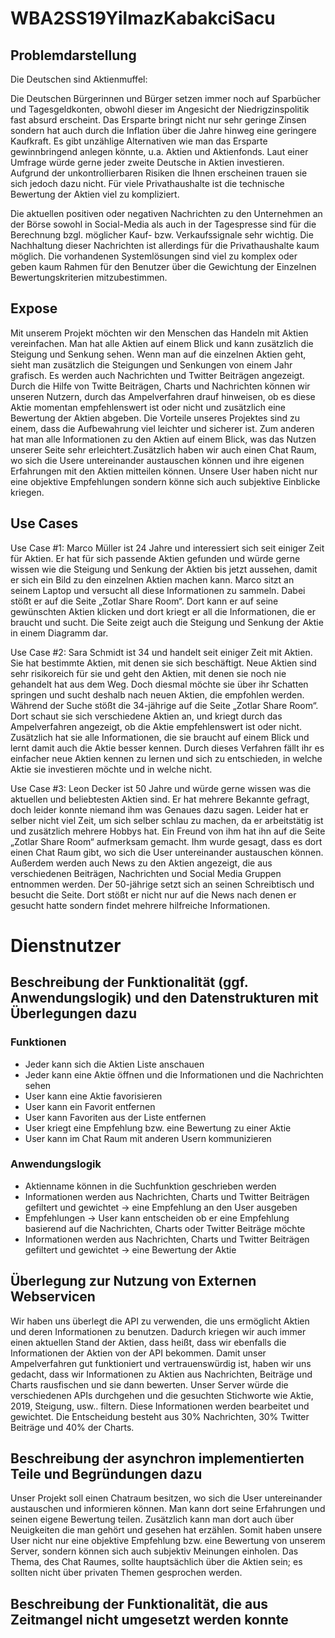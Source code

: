 # WBA2SS19YilmazKabakciSacu

## Problemdarstellung

Die Deutschen sind Aktienmuffel:

Die Deutschen Bürgerinnen und Bürger setzen immer noch auf Sparbücher und Tagesgeldkonten, obwohl dieser im Angesicht der Niedrigzinspolitik fast absurd erscheint. 
Das Ersparte bringt nicht nur sehr geringe Zinsen sondern hat auch durch die Inflation über die Jahre hinweg eine geringere Kaufkraft. Es gibt unzählige Alternativen
wie man das Ersparte gewinnbringend anlegen könnte, u.a. Aktien und Aktienfonds. Laut einer Umfrage würde gerne jeder zweite Deutsche in Aktien investieren. Aufgrund 
der unkontrollierbaren Risiken die Ihnen erscheinen trauen sie sich jedoch dazu nicht. Für viele Privathaushalte ist die technische Bewertung der Aktien viel zu kompliziert.

Die aktuellen positiven oder negativen Nachrichten zu den Unternehmen an der Börse sowohl in Social-Media als auch in der Tagespresse sind für die Berechnung
bzgl. möglicher Kauf- bzw. Verkaufssignale sehr wichtig. Die Nachhaltung dieser Nachrichten ist allerdings für die Privathaushalte kaum möglich. 
Die vorhandenen Systemlösungen sind viel zu komplex oder geben kaum Rahmen für den Benutzer über die Gewichtung der Einzelnen Bewertungskriterien mitzubestimmen.

## Expose

Mit unserem Projekt möchten wir den Menschen das Handeln mit Aktien vereinfachen. Man hat alle Aktien auf einem Blick und kann zusätzlich die Steigung und Senkung sehen. 
Wenn man auf die einzelnen Aktien geht, sieht man zusätzlich die Steigungen und Senkungen von einem Jahr grafisch. Es werden auch Nachrichten und Twitter Beiträgen angezeigt. 
Durch die Hilfe von Twitte Beiträgen, Charts und Nachrichten können wir unseren Nutzern, durch das Ampelverfahren drauf hinweisen, ob es diese Aktie momentan empfehlenswert ist oder nicht und zusätzlich eine Bewertung der Aktien abgeben. 
Die Vorteile unseres Projektes sind zu einem, dass die Aufbewahrung viel leichter und sicherer ist. Zum anderen hat man alle Informationen zu den Aktien auf einem Blick, was das Nutzen
unserer Seite sehr erleichtert.Zusätzlich haben wir auch einen Chat Raum, wo sich die Usere untereinander austauschen können und ihre eigenen Erfahrungen mit den Aktien mitteilen können.
Unsere User haben nicht nur eine objektive Empfehlungen sondern könne sich auch subjektive Einblicke kriegen.

## Use Cases

Use Case #1:	Marco Müller ist 24 Jahre und interessiert sich seit einiger Zeit für Aktien. Er hat für sich passende Aktien gefunden und würde gerne wissen wie die Steigung und Senkung der Aktien bis jetzt aussehen, damit er sich ein Bild zu den einzelnen Aktien machen kann. Marco sitzt an seinem Laptop und versucht all diese Informationen zu sammeln. Dabei stößt er auf die Seite „Zotlar Share Room“. Dort kann er auf seine gewünschten Aktien klicken und dort kriegt er all die Informationen, die er braucht und sucht. Die Seite zeigt auch die Steigung und Senkung der Aktie in einem Diagramm dar.

Use Case #2:	Sara Schmidt ist 34 und handelt seit einiger Zeit mit Aktien. Sie hat bestimmte Aktien, mit denen sie sich beschäftigt. Neue Aktien sind sehr risikoreich für sie und geht den Aktien, mit denen sie noch nie gehandelt hat aus dem Weg. Doch diesmal möchte sie über ihr Schatten springen und sucht deshalb nach neuen Aktien, die empfohlen werden. Während der Suche stößt die 34-jährige auf die Seite „Zotlar Share Room“. Dort schaut sie sich verschiedene Aktien an, und kriegt durch das Ampelverfahren angezeigt, ob die Aktie empfehlenswert ist oder nicht. Zusätzlich hat sie alle Informationen, die sie braucht auf einem Blick und lernt damit auch die Aktie besser kennen. Durch dieses Verfahren fällt ihr es einfacher neue Aktien kennen zu lernen und sich zu entschieden, in welche Aktie sie investieren möchte und in welche nicht.

Use Case #3:	Leon Decker ist 50 Jahre und würde gerne wissen was die aktuellen und beliebtesten Aktien sind. Er hat mehrere Bekannte gefragt, doch leider konnte niemand ihm was Genaues dazu sagen. Leider hat er selber nicht viel Zeit, um sich selber schlau zu machen, da er arbeitstätig ist und zusätzlich mehrere Hobbys hat. Ein Freund von ihm hat ihn auf die Seite „Zotlar Share Room“ aufmerksam gemacht. Ihm wurde gesagt, dass es dort einen Chat Raum gibt, wo sich die User untereinander austauschen können. Außerdem werden auch News zu den Aktien angezeigt, die aus verschiedenen Beiträgen, Nachrichten und Social Media Gruppen entnommen werden. 
Der 50-jährige setzt sich an seinen Schreibtisch und besucht die Seite. Dort stößt er nicht nur auf die News nach denen er gesucht hatte sondern findet mehrere hilfreiche Informationen. 

# Dienstnutzer

## Beschreibung der Funktionalität (ggf. Anwendungslogik) und den Datenstrukturen mit Überlegungen dazu

### Funktionen

* Jeder kann sich die Aktien Liste anschauen
* Jeder kann eine Aktie öffnen und die Informationen und die    Nachrichten sehen
* User kann eine Aktie favorisieren
* User kann ein Favorit entfernen
* User kann Favoriten aus der Liste entfernen
* User kriegt eine Empfehlung bzw. eine Bewertung zu einer Aktie
* User kann im Chat Raum mit anderen Usern kommunizieren

### Anwendungslogik

* Aktienname können in die Suchfunktion geschrieben werden
* Informationen werden aus Nachrichten, Charts und Twitter Beiträgen gefiltert und gewichtet -> eine Empfehlung an den User ausgeben
* Empfehlungen -> User kann entscheiden ob er eine Empfehlung basierend auf die Nachrichten, Charts oder Twitter Beiträge möchte
* Informationen werden aus Nachrichten, Charts und Twitter Beiträgen gefiltert und gewichtet -> eine Bewertung der Aktie


## Überlegung zur Nutzung von Externen Webservicen

Wir haben uns überlegt die API zu verwenden, die uns ermöglicht Aktien und deren Informationen zu benutzen. Dadurch kriegen wir auch immer einen aktuellen Stand der Aktien, dass heißt, dass wir ebenfalls die Informationen der Aktien von der API bekommen.
Damit unser Ampelverfahren gut funktioniert und vertrauenswürdig ist, haben wir uns gedacht, dass wir Informationen zu Aktien aus Nachrichten, Beiträge und Charts rausfischen und sie dann bewerten. 
Unser Server würde die verschiedenen APIs durchgehen und die gesuchten Stichworte wie Aktie, 2019, Steigung, usw.. filtern. Diese Informationen werden bearbeitet und gewichtet.
Die Entscheidung besteht aus 30% Nachrichten, 30% Twitter Beiträge und 40% der Charts. 

## Beschreibung der asynchron implementierten Teile und Begründungen dazu

Unser Projekt soll einen Chatraum besitzen, wo sich die User untereinander austauschen und informieren können. Man kann dort seine Erfahrungen und seinen eigene Bewertung teilen. Zusätzlich kann man dort auch über Neuigkeiten die man gehört und gesehen hat erzählen. Somit haben unsere User nicht nur eine objektive Empfehlung bzw. eine Bewertung von unserem Server, sondern können sich auch subjektiv Meinungen einholen. Das Thema, des Chat Raumes, sollte hauptsächlich über die Aktien sein; es sollten nicht über privaten Themen gesprochen werden.

## Beschreibung der Funktionalität, die aus Zeitmangel nicht umgesetzt werden konnte






